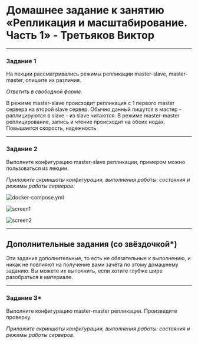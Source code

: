 # Домашнее задание к занятию «Репликация и масштабирование. Часть 1» - Третьяков Виктор

---

### Задание 1

На лекции рассматривались режимы репликации master-slave, master-master, опишите их различия.

*Ответить в свободной форме.*

В режиме master-slave происходит репликация с 1 первого master сервера на второй slave сервер. Обычно данный пишутся в мастер - раплицируются в slave - из slave читаются. В режиме master-master реплицирование, запись и чтение происходит на обоих нодах. Повышается скорость, надежность

---

### Задание 2

Выполните конфигурацию master-slave репликации, примером можно пользоваться из лекции.

*Приложите скриншоты конфигурации, выполнения работы: состояния и режимы работы серверов.*

![docker-compose.yml](/sbd/12.5%replic/db-mysql/docker-compose.yml)

![screen1](/sbd/12.5%replic/db-mysql/task2_1.png)

![screen2](/sbd/12.5%replic/db-mysql/task2_2.png)


---

## Дополнительные задания (со звёздочкой*)
Эти задания дополнительные, то есть не обязательные к выполнению, и никак не повлияют на получение вами зачёта по этому домашнему заданию. Вы можете их выполнить, если хотите глубже шире разобраться в материале.

---

### Задание 3* 

Выполните конфигурацию master-master репликации. Произведите проверку.

*Приложите скриншоты конфигурации, выполнения работы: состояния и режимы работы серверов.*